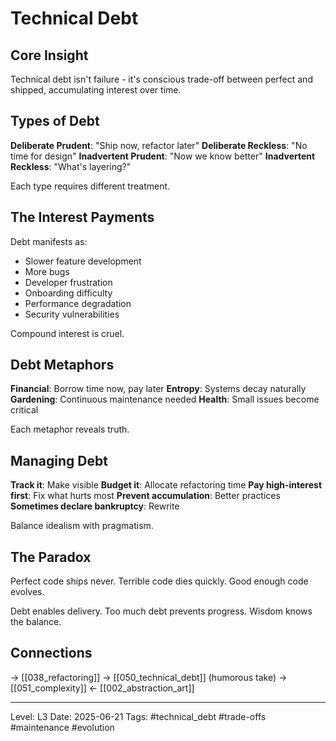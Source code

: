 # Technical Debt
## Core Insight
Technical debt isn't failure - it's conscious trade-off between perfect and shipped, accumulating interest over time.

## Types of Debt

**Deliberate Prudent**: "Ship now, refactor later"
**Deliberate Reckless**: "No time for design"
**Inadvertent Prudent**: "Now we know better"
**Inadvertent Reckless**: "What's layering?"

Each type requires different treatment.

## The Interest Payments

Debt manifests as:
- Slower feature development
- More bugs
- Developer frustration
- Onboarding difficulty
- Performance degradation
- Security vulnerabilities

Compound interest is cruel.

## Debt Metaphors

**Financial**: Borrow time now, pay later
**Entropy**: Systems decay naturally
**Gardening**: Continuous maintenance needed
**Health**: Small issues become critical

Each metaphor reveals truth.

## Managing Debt

**Track it**: Make visible
**Budget it**: Allocate refactoring time
**Pay high-interest first**: Fix what hurts most
**Prevent accumulation**: Better practices
**Sometimes declare bankruptcy**: Rewrite

Balance idealism with pragmatism.

## The Paradox

Perfect code ships never.
Terrible code dies quickly.
Good enough code evolves.

Debt enables delivery.
Too much debt prevents progress.
Wisdom knows the balance.

## Connections
→ [[038_refactoring]]
→ [[050_technical_debt]] (humorous take)
→ [[051_complexity]]
← [[002_abstraction_art]]

---
Level: L3
Date: 2025-06-21
Tags: #technical_debt #trade-offs #maintenance #evolution